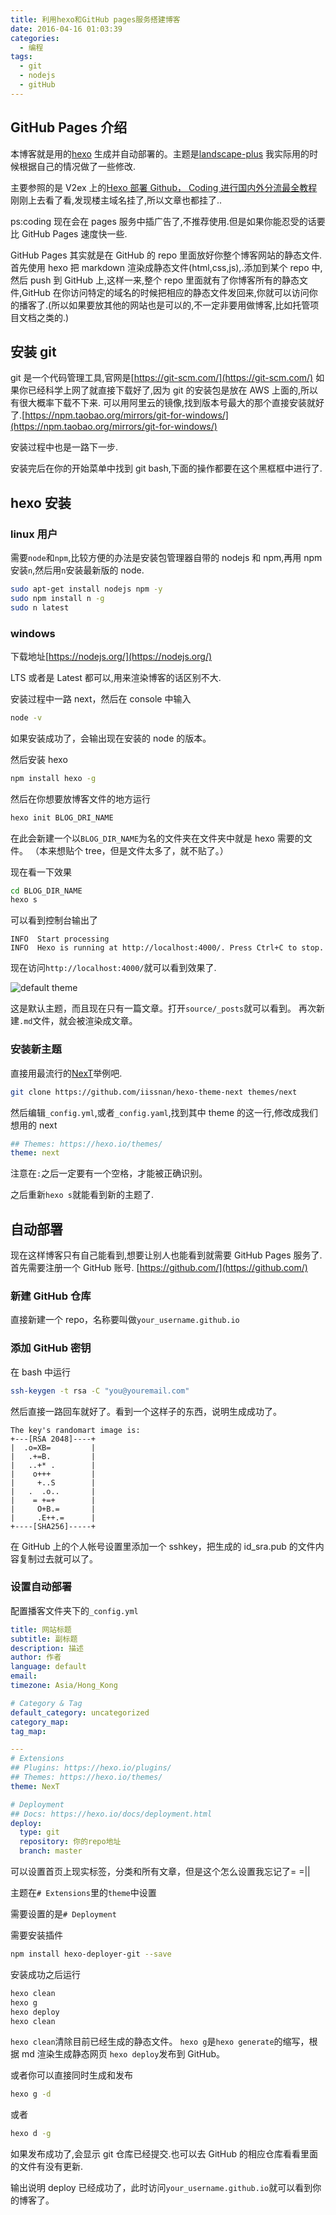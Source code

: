 ```yaml
---
title: 利用hexo和GitHub pages服务搭建博客
date: 2016-04-16 01:03:39
categories:
  - 编程
tags:
  - git
  - nodejs
  - gitHub
---
```


## GitHub Pages 介绍

本博客就是用的[hexo](https://hexo.io/zh-cn/) 生成并自动部署的。主题是[landscape-plus](https://github.com/xiangming/landscape-plus) 我实际用的时候根据自己的情况做了一些修改.

主要参照的是 V2ex 上的[Hexo 部署 Github， Coding 进行国内外分流最全教程](https://www.v2ex.com/t/264283)
刚刚上去看了看,发现楼主域名挂了,所以文章也都挂了..

ps:coding 现在会在 pages 服务中插广告了,不推荐使用.但是如果你能忍受的话要比 GitHub Pages 速度快一些.

GitHub Pages 其实就是在 GitHub 的 repo 里面放好你整个博客网站的静态文件.首先使用 hexo 把 markdown 渲染成静态文件(html,css,js),.添加到某个 repo 中,然后 push 到 GitHub 上,这样一来,整个 repo 里面就有了你博客所有的静态文件,GitHub 在你访问特定的域名的时候把相应的静态文件发回来,你就可以访问你的播客了.(所以如果要放其他的网站也是可以的,不一定非要用做博客,比如托管项目文档之类的.)

<!-- more -->

## 安装 git

git 是一个代码管理工具,官网是[https://git-scm.com/](https://git-scm.com/) 如果你已经科学上网了就直接下载好了,因为 git 的安装包是放在 AWS 上面的,所以有很大概率下载不下来.
可以用阿里云的镜像,找到版本号最大的那个直接安装就好了.[https://npm.taobao.org/mirrors/git-for-windows/](https://npm.taobao.org/mirrors/git-for-windows/)

安装过程中也是一路下一步.

安装完后在你的开始菜单中找到 git bash,下面的操作都要在这个黑框框中进行了.

## hexo 安装

### linux 用户

需要`node`和`npm`,比较方便的办法是安装包管理器自带的 nodejs 和 npm,再用 npm 安装`n`,然后用`n`安装最新版的 node.

```bash
sudo apt-get install nodejs npm -y
sudo npm install n -g
sudo n latest
```

### windows

下载地址[https://nodejs.org/](https://nodejs.org/)

LTS 或者是 Latest 都可以,用来渲染博客的话区别不大.

安装过程中一路 next，然后在 console 中输入

```bash
node -v
```

如果安装成功了，会输出现在安装的 node 的版本。

然后安装 hexo

```bash
npm install hexo -g
```

然后在你想要放博客文件的地方运行

```bash
hexo init BLOG_DRI_NAME
```

在此会新建一个以`BLOG_DIR_NAME`为名的文件夹在文件夹中就是 hexo 需要的文件。
（本来想贴个 tree，但是文件太多了，就不贴了。）

现在看一下效果

```bash
cd BLOG_DIR_NAME
hexo s
```

可以看到控制台输出了

```log
INFO  Start processing
INFO  Hexo is running at http://localhost:4000/. Press Ctrl+C to stop.
```

现在访问`http://localhost:4000/`就可以看到效果了.

![default theme](https://ws3.sinaimg.cn/large/bd69bf14jw1f3zjixa0x5j21fm0sbaf3.jpg)

这是默认主题，而且现在只有一篇文章。打开`source/_posts`就可以看到。
再次新建`.md`文件，就会被渲染成文章。

### 安装新主题

直接用最流行的[NexT](https://github.com/iissnan/hexo-theme-next)举例吧.

```bash
git clone https://github.com/iissnan/hexo-theme-next themes/next
```

然后编辑`_config.yml`,或者`_config.yaml`,找到其中 theme 的这一行,修改成我们想用的 next

```yaml
## Themes: https://hexo.io/themes/
theme: next
```

注意在`:`之后一定要有一个空格，才能被正确识别。

之后重新`hexo s`就能看到新的主题了.

## 自动部署

现在这样博客只有自己能看到,想要让别人也能看到就需要 GitHub Pages 服务了.
首先需要注册一个 GitHub 账号.
[https://github.com/](https://github.com/)

### 新建 GitHub 仓库

直接新建一个 repo，名称要叫做`your_username.github.io`

### 添加 GitHub 密钥

在 bash 中运行

```bash
ssh-keygen -t rsa -C "you@youremail.com"
```

然后直接一路回车就好了。看到一个这样子的东西，说明生成成功了。

```plain
The key's randomart image is:
+---[RSA 2048]----+
|  .o=XB=         |
|   .+=B.         |
|   ..+* .        |
|    o+++         |
|     +..S        |
|   .  .o..       |
|    = +=+        |
|     O+B.=       |
|     .E++.=      |
+----[SHA256]-----+
```

在 GitHub 上的个人帐号设置里添加一个 sshkey，把生成的 id_sra.pub 的文件内容复制过去就可以了。

### 设置自动部署

配置播客文件夹下的`_config.yml`

```yml
title: 网站标题
subtitle: 副标题
description: 描述
author: 作者
language: default
email:
timezone: Asia/Hong_Kong

# Category & Tag
default_category: uncategorized
category_map:
tag_map:

---
# Extensions
## Plugins: https://hexo.io/plugins/
## Themes: https://hexo.io/themes/
theme: NexT

# Deployment
## Docs: https://hexo.io/docs/deployment.html
deploy:
  type: git
  repository: 你的repo地址
  branch: master
```

可以设置首页上现实标签，分类和所有文章，但是这个怎么设置我忘记了= =||

主题在`# Extensions`里的`theme`中设置

需要设置的是`# Deployment`

需要安装插件

```bash
npm install hexo-deployer-git --save
```

安装成功之后运行

```bash
hexo clean
hexo g
hexo deploy
hexo clean
```

`hexo clean`清除目前已经生成的静态文件。
`hexo g`是`hexo generate`的缩写，根据 md 渲染生成静态网页
`hexo deploy`发布到 GitHub。

或者你可以直接同时生成和发布

```bash
hexo g -d
```

或者

```bash
hexo d -g
```

如果发布成功了,会显示 git 仓库已经提交.也可以去 GitHub 的相应仓库看看里面的文件有没有更新.

输出说明 deploy 已经成功了，此时访问`your_username.github.io`就可以看到你的博客了。
